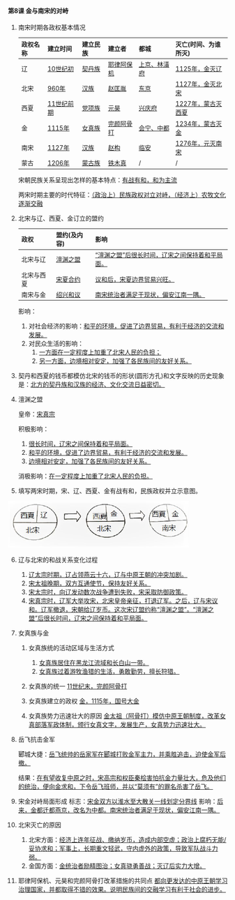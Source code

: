 #### 第8课 金与南宋的对峙

1. 南宋时期各政权基本情况

    |政权名称|建立时间|建立民族|建立者|都城|灭亡(时间、为谁所灭)|
    | - | - | - | - | - | - |
    |辽|<u>10世纪初</u>|<u>契丹族</u>| <u>耶律阿保机</u> |<u>上京、林潢府</u>|<u>1125年，金灭辽</u>|
    |北宋|<u>960年</u>|<u>汉族</u>| <u>赵匡胤</u> |<u>东京</u>|<u>1127年，金灭北宋</u>|
    |西夏| <u>11世纪前期</u> |<u>党项族</u>| <u>元昊</u> |<u>兴庆府</u>| <u>1227年，蒙古灭西夏</u> |
    |金|<u>1115年</u>|<u>女真族</u>|<u>完颜阿骨打</u>|<u>会宁、中都</u>|<u>1234年，蒙古灭金</u>|
    |南宋|<u>1127年</u>|<u>汉族</u>| <u>赵构</u> | <u>临安</u> | <u>1276年，元灭南宋</u> |
    |蒙古|<u>1206年</u>|<u>蒙古族</u>|<u>铁木真</u>|/|/|

    宋朝民族关系呈现出怎样的基本特点：<u>有战有和，和为主流</u>

    两宋时期主要的时代特征：<u>（政治上）民族政权对立对峙，（经济上）农牧文化逐渐交融</u>

2. 北宋与辽、西夏、金订立的盟约

    |政权|盟约(及内容) |影响|
    | - | - | - |
    |北宋与辽|<u>澶渊之盟</u>|<u>“澶渊之盟”后很长时间，辽宋之间保持着和平局面。</u>|
    |北宋与西夏|<u>宋夏合约</u>|<u>议和后，宋夏边界贸易兴旺。</u>|
    |南宋与金|<u>绍兴和议</u>|<u>南宋统治者满足于现状，偏安江南一隅。</u>|

    影响：
    1. 对社会经济的影响：<u>和平的环境，促进了边界贸易，有利于经济的交流和发展。</u>
    2. 对民众生活的影响：
       1. <u>一方面在一定程度上加重了北宋人民的负担；</u>
       2. <u>另一方面，边境相对安定，加强了各民族间的友好关系。</u> 

3. 契丹和西夏的钱币都模仿北宋的钱币的形状(圆形方孔)和文字反映的历史现象是：<u>北方的契丹族和汉族的经济、文化交流日益密切。</u>

4. 澶渊之盟

   皇帝：<u>宋真宗</u>

   积极影响：

   1. <u>很长时间，辽宋之间保持着和平局面。</u>
   2. <u>和平的环境，促进了边界贸易，有利于经济的交流和发展。</u>
   3. <u>边境相对安定，加强了各民族间的友好关系。</u>

   消极影响：<u>在一定程度上加重了北宋人民的负担。</u>

5. 填写两宋时期，宋、辽、西夏、金有战有和，民族政权并立示意图。

![image-20220818132242330](/assets/ch-ah-6-7-1.jpg)

6. 辽与北宋的和战关系变化过程

   1.	<u>辽太宗时期，辽占领燕云十六，辽与中原王朝的冲突加剧。</u>
   2.	<u>宋太祖晚期，双方互通使节，保持友好关系。</u>
   3.	<u>宋太宗时，向辽发动数次战争遭到失败，宋采取防御政策。</u>
   4.	<u>宋真宗时，辽军大举攻宋，北宋皇帝亲征，打退辽军。之后，辽与宋议和。辽军撤退，宋朝给辽岁币。这次宋辽盟约称“澶渊之盟”。“澶渊之盟”后很长时间，辽宋之间保持着和平局面。</u>

7. 女真族与金

    1. 女真族统的活动区域与生活方式

        1. <u>女真族居住在黑龙江流域和长白山一带。</u>
        2. <u>女真族过着游牧渔猎的生活，勇敢勤劳，擅长狩猎。</u>

    2. 女真族的统一
        <u>11世纪末，完颜阿骨打</u>

    3. 女真族建立的政权
        <u>金，1115年，国号大金</u>

    4. 女真族势力迅速壮大的原因
        <u>金太祖（阿骨打）模仿中原王朝制度，改革女真部落军政体制，颁行女真文字，发展生产，女真势力迅速壮大。</u>

8. 岳飞抗击金军

    郾城大捷：<u>岳飞统帅的岳家军在郾城打败金军主力，并乘胜追击，迫使金军后撤。</u>

    结果：<u>在有望收复中原之时，宋高宗和权臣秦桧害怕抗金力量壮大，危及他们的统治，便向金求和，下令岳飞班师，并以“莫须有”的罪名杀害了岳飞。</u>

9. 宋金对峙局面形成
   标志：<u>宋金双方以淮水至大散关一线划定分界线</u>
   影响：<u>后来，金都迁都燕京，改名为中都。南宋统治者满足于现状，偏安江南一隅。</u>

10. 北宋灭亡的原因
    1. 北宋方面：<u>经济上连年征战、缴纳岁币，造成内部空虚；政治上腐朽无能/妥协求和；军事上，长期重文轻武，守内虚外的政策，导致军队战斗力弱。</u>
    2. 金国方面：<u>金统治者励精图治；女真骁勇善战；灭辽后实力大增。</u>

11. 耶律阿保机、元昊和完颜阿骨打改革措施的共同点
    <u>都向更发达的中原王朝学习治理国家，并都取得不错的效果。说明民族间的交融学习有利于社会的进步。</u>
